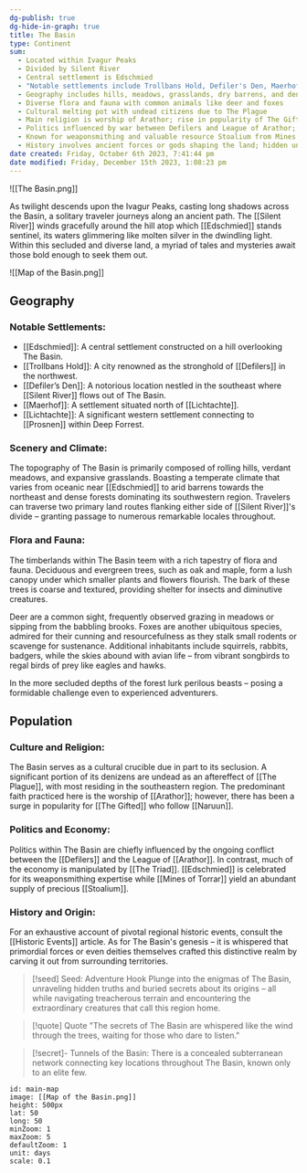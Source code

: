 ```yaml
---
dg-publish: true
dg-hide-in-graph: true
title: The Basin
type: Continent
sum:
  - Located within Ivagur Peaks
  - Divided by Silent River
  - Central settlement is Edschmied
  - "Notable settlements include Trollbans Hold, Defiler's Den, Maerhof, and Lichtachte"
  - Geography includes hills, meadows, grasslands, dry barrens, and dense forests
  - Diverse flora and fauna with common animals like deer and foxes
  - Cultural melting pot with undead citizens due to The Plague
  - Main religion is worship of Arathor; rise in popularity of The Gifted who follow Naruun
  - Politics influenced by war between Defilers and League of Arathor; economy controlled by The Triad
  - Known for weaponsmithing and valuable resource Stoalium from Mines of Torrar
  - History involves ancient forces or gods shaping the land; hidden underground network connects key locations
date created: Friday, October 6th 2023, 7:41:44 pm
date modified: Friday, December 15th 2023, 1:08:23 pm
---
```


![[The Basin.png]]

As twilight descends upon the Ivagur Peaks, casting long shadows across the Basin, a solitary traveler journeys along an ancient path. The [[Silent River]] winds gracefully around the hill atop which [[Edschmied]] stands sentinel, its waters glimmering like molten silver in the dwindling light. Within this secluded and diverse land, a myriad of tales and mysteries await those bold enough to seek them out.

![[Map of the Basin.png]]

## Geography
### Notable Settlements:
- [[Edschmied]]: A central settlement constructed on a hill overlooking The Basin.
- [[Trollbans Hold]]: A city renowned as the stronghold of [[Defilers]] in the northwest.
- [[Defiler’s Den]]: A notorious location nestled in the southeast where [[Silent River]] flows out of The Basin.
- [[Maerhof]]: A settlement situated north of [[Lichtachte]].
- [[Lichtachte]]: A significant western settlement connecting to [[Prosnen]] within Deep Forrest.

### Scenery and Climate:

The topography of The Basin is primarily composed of rolling hills, verdant meadows, and expansive grasslands. Boasting a temperate climate that varies from oceanic near [[Edschmied]] to arid barrens towards the northeast and dense forests dominating its southwestern region. Travelers can traverse two primary land routes flanking either side of [[Silent River]]'s divide – granting passage to numerous remarkable locales throughout.

### Flora and Fauna:

The timberlands within The Basin teem with a rich tapestry of flora and fauna. Deciduous and evergreen trees, such as oak and maple, form a lush canopy under which smaller plants and flowers flourish. The bark of these trees is coarse and textured, providing shelter for insects and diminutive creatures.

Deer are a common sight, frequently observed grazing in meadows or sipping from the babbling brooks. Foxes are another ubiquitous species, admired for their cunning and resourcefulness as they stalk small rodents or scavenge for sustenance. Additional inhabitants include squirrels, rabbits, badgers, while the skies abound with avian life – from vibrant songbirds to regal birds of prey like eagles and hawks.

In the more secluded depths of the forest lurk perilous beasts – posing a formidable challenge even to experienced adventurers.

## Population
### Culture and Religion:

The Basin serves as a cultural crucible due in part to its seclusion. A significant portion of its denizens are undead as an aftereffect of [[The Plague]], with most residing in the southeastern region. The predominant faith practiced here is the worship of [[Arathor]]; however, there has been a surge in popularity for [[The Gifted]] who follow [[Naruun]].

### Politics and Economy:

Politics within The Basin are chiefly influenced by the ongoing conflict between the [[Defilers]] and the League of [[Arathor]]. In contrast, much of the economy is manipulated by [[The Triad]]. [[Edschmied]] is celebrated for its weaponsmithing expertise while [[Mines of Torrar]] yield an abundant supply of precious [[Stoalium]].

### History and Origin:

For an exhaustive account of pivotal regional historic events, consult the [[Historic Events]] article. As for The Basin's genesis – it is whispered that primordial forces or even deities themselves crafted this distinctive realm by carving it out from surrounding territories.

> [!seed] Seed: Adventure Hook
> Plunge into the enigmas of The Basin, unraveling hidden truths and buried secrets about its origins – all while navigating treacherous terrain and encountering the extraordinary creatures that call this region home.

> [!quote] Quote
> "The secrets of The Basin are whispered like the wind through the trees, waiting for those who dare to listen."

>[!secret]- 
> Tunnels of the Basin: There is a concealed subterranean network connecting key locations throughout The Basin, known only to an elite few.

```leaflet
id: main-map
image: [[Map of the Basin.png]]
height: 500px
lat: 50
long: 50
minZoom: 1
maxZoom: 5
defaultZoom: 1
unit: days
scale: 0.1
```
